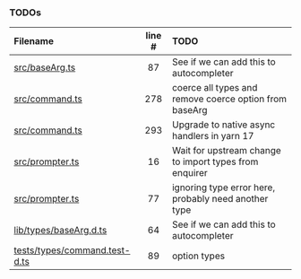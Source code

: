 ### TODOs

| Filename                                                           | line # | TODO                                                   |
| :----------------------------------------------------------------- | :----: | :----------------------------------------------------- |
| [src/baseArg.ts](src/baseArg.ts#L87)                               |   87   | See if we can add this to autocompleter                |
| [src/command.ts](src/command.ts#L278)                              |  278   | coerce all types and remove coerce option from baseArg |
| [src/command.ts](src/command.ts#L293)                              |  293   | Upgrade to native async handlers in yarn 17            |
| [src/prompter.ts](src/prompter.ts#L16)                             |   16   | Wait for upstream change to import types from enquirer |
| [src/prompter.ts](src/prompter.ts#L77)                             |   77   | ignoring type error here, probably need another type   |
| [lib/types/baseArg.d.ts](lib/types/baseArg.d.ts#L64)               |   64   | See if we can add this to autocompleter                |
| [tests/types/command.test-d.ts](tests/types/command.test-d.ts#L89) |   89   | option types                                           |
